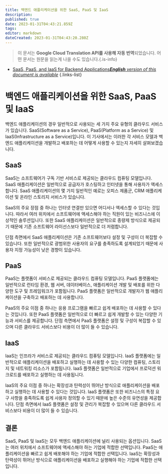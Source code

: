 ```yaml
---
title: 백엔드 애플리케이션을 위한 SaaS, PaaS 및 IaaS
description: 
published: true
date: 2023-01-31T04:43:21.859Z
tags: 
editor: markdown
dateCreated: 2023-01-31T04:43:20.280Z
---
```


> 이 문서는 **Google Cloud Translation API를 사용해 자동 번역**되었습니다.
어떤 문서는 원문을 읽는게 나을 수도 있습니다.{.is-info}
- [SaaS, PaaS, and IaaS for Backend Applications***English** version of this document is available*](/en/Knowledge-base/Backend/saas-paas-and-iaas-for-backend-applications)
{.links-list}


# 백엔드 애플리케이션을 위한 SaaS, PaaS 및 IaaS

백엔드 애플리케이션의 경우 일반적으로 사용되는 세 가지 주요 유형의 클라우드 서비스가 있습니다. SaaS(Software as a Service), PaaS(Platform as a Service) 및 IaaS(Infrastructure as a Service)입니다. 이 기사에서는 이러한 각 서비스 모델과 백엔드 애플리케이션을 개발하고 배포하는 데 어떻게 사용할 수 있는지 자세히 살펴보겠습니다.

## SaaS

SaaS는 소프트웨어가 구독 기반 서비스로 제공되는 클라우드 컴퓨팅 모델입니다. SaaS 애플리케이션은 일반적으로 공급자가 호스팅하고 인터넷을 통해 사용자가 액세스합니다. SaaS 애플리케이션의 몇 가지 일반적인 예로는 오피스 제품군, CRM 애플리케이션 및 온라인 스토리지 서비스가 있습니다.

SaaS의 주요 장점 중 하나는 인터넷 연결만 있으면 어디서나 액세스할 수 있다는 것입니다. 따라서 여러 위치에서 소프트웨어에 액세스해야 하는 직원이 있는 비즈니스에 이상적인 솔루션입니다. 또한 SaaS 애플리케이션은 일반적으로 종량제 방식으로 제공되기 때문에 기존 소프트웨어 라이선스보다 일반적으로 더 저렴합니다.

단점 측면에서 SaaS 애플리케이션은 기존 소프트웨어보다 설정 및 구성이 더 복잡할 수 있습니다. 또한 일반적으로 광범위한 사용자의 요구를 충족하도록 설계되었기 때문에 사용자 지정 가능성이 낮은 경향이 있습니다.

## PaaS

PaaS는 플랫폼이 서비스로 제공되는 클라우드 컴퓨팅 모델입니다. PaaS 플랫폼에는 일반적으로 런타임 환경, 웹 서버, 데이터베이스, 애플리케이션 개발 및 배포를 위한 다양한 도구 및 프레임워크가 포함됩니다. PaaS 플랫폼은 일반적으로 개발자가 웹 애플리케이션을 구축하고 배포하는 데 사용합니다.

PaaS의 주요 이점 중 하나는 응용 프로그램을 빠르고 쉽게 배포하는 데 사용할 수 있다는 것입니다. 또한 PaaS 플랫폼은 일반적으로 더 빠르고 쉽게 개발할 수 있는 다양한 기능과 서비스를 제공합니다. 단점 측면에서 PaaS 플랫폼은 설정 및 구성이 복잡할 수 있으며 다른 클라우드 서비스보다 비용이 더 많이 들 수 있습니다.

## IaaS

IaaS는 인프라가 서비스로 제공되는 클라우드 컴퓨팅 모델입니다. IaaS 플랫폼에는 일반적으로 애플리케이션을 배포하고 실행하는 데 사용할 수 있는 다양한 컴퓨팅, 스토리지 및 네트워킹 리소스가 포함됩니다. IaaS 플랫폼은 일반적으로 기업에서 프로덕션 워크로드를 배포하고 실행하는 데 사용됩니다.

IaaS의 주요 이점 중 하나는 확장성과 탄력성이 뛰어난 방식으로 애플리케이션을 배포하고 실행하는 데 사용할 수 있다는 것입니다. IaaS 플랫폼은 또한 비즈니스의 특정 요구 사항을 충족하도록 쉽게 사용자 정의할 수 있기 때문에 높은 수준의 유연성을 제공합니다. 단점 측면에서 IaaS 플랫폼은 설정 및 관리가 복잡할 수 있으며 다른 클라우드 서비스보다 비용이 더 많이 들 수 있습니다.

## 결론

SaaS, PaaS 및 IaaS는 모두 백엔드 애플리케이션에 널리 사용되는 옵션입니다. SaaS는 여러 위치에서 소프트웨어에 액세스해야 하는 기업에 적합한 선택입니다. PaaS는 애플리케이션을 빠르고 쉽게 배포해야 하는 기업에 적합한 선택입니다. IaaS는 확장성과 탄력성이 뛰어난 방식으로 애플리케이션을 배포하고 실행해야 하는 기업에 적합한 선택입니다.